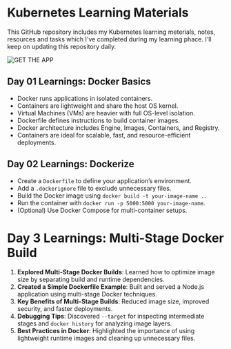 # Kubernetes Learning Materials
This GitHub repository includes my Kubernetes learning meterials, notes, resources and tasks which I've completed during my learning phace. I'll keep on updating this repository daily.

![GET THE APP](https://github.com/user-attachments/assets/0025f416-c53f-4fc0-8e9e-f9531284dd8c)

## Day 01 Learnings: Docker Basics

* Docker runs applications in isolated containers.
* Containers are lightweight and share the host OS kernel.
* Virtual Machines (VMs) are heavier with full OS-level isolation.
* Dockerfile defines instructions to build container images.
* Docker architecture includes Engine, Images, Containers, and Registry.
* Containers are ideal for scalable, fast, and resource-efficient deployments.

## Day 02 Learnings: Dockerize
- Create a `Dockerfile` to define your application’s environment.
- Add a `.dockerignore` file to exclude unnecessary files.
- Build the Docker image using `docker build -t your-image-name .`.
- Run the container with `docker run -p 5000:5000 your-image-name`.
- (Optional) Use Docker Compose for multi-container setups.

# Day 3 Learnings: Multi-Stage Docker Build

1. **Explored Multi-Stage Docker Builds**: Learned how to optimize image size by separating build and runtime dependencies.
2. **Created a Simple Dockerfile Example**: Built and served a Node.js application using multi-stage Docker techniques.
3. **Key Benefits of Multi-Stage Builds**: Reduced image size, improved security, and faster deployments.
4. **Debugging Tips**: Discovered `--target` for inspecting intermediate stages and `docker history` for analyzing image layers.
5. **Best Practices in Docker**: Highlighted the importance of using lightweight runtime images and cleaning up unnecessary files.
